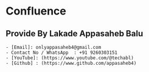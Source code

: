# Confluence

## Provide By Lakade Appasaheb Balu

    - [Email]: onlyappasaheb4@gmail.com
    - Contact No / WhatsApp  : +91 9260303151
    - [YouTube]: (https://www.youtube.com/@techabl)
    - [Github] : (https://www.github.com/appasaheb4)

